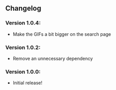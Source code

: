## Changelog

### Version 1.0.4:
- Make the GIFs a bit bigger on the search page

### Version 1.0.2:
- Remove an unnecessary dependency

### Version 1.0.0:
- Initial release!
